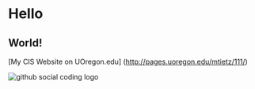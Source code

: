 # Hello
## World!

[My CIS Website on UOregon.edu] (http://pages.uoregon.edu/mtietz/111/)

![github social coding logo](images/github-image.png)
